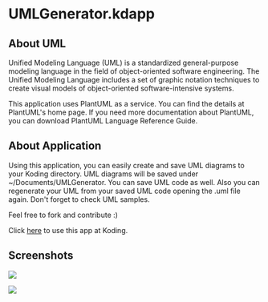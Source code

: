 UMLGenerator.kdapp
==================

About UML
------------------

Unified Modeling Language (UML) is a standardized general-purpose modeling language in the field of object-oriented software engineering. 
The Unified Modeling Language includes a set of graphic notation techniques to create visual models of object-oriented software-intensive systems.

This application uses PlantUML as a service. You can find the details at PlantUML's home page. 
If you need more documentation about PlantUML, you can download PlantUML Language Reference Guide.

About Application
------------------

Using this application, you can easily create and save UML diagrams to your Koding directory. UML diagrams will be saved under ~/Documents/UMLGenerator. 
You can save UML code as well. Also you can regenerate your UML from your saved UML code opening the .uml file again. Don't forget to check UML samples.

Feel free to fork and contribute :)


Click [here](https://koding.com/Umlgenerator) to use this app at Koding.

## Screenshots

![](https://raw.github.com/fatihacet/UMLGenerator.kdapp/new-devtools/resources/screenshots/github/1.png)

![](https://raw.github.com/fatihacet/UMLGenerator.kdapp/new-devtools/resources/screenshots/github/2.png)
